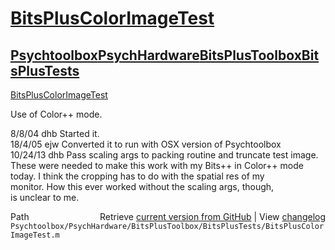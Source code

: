 # [BitsPlusColorImageTest](BitsPlusColorImageTest)
## [Psychtoolbox](Psychtoolbox)[PsychHardware](PsychHardware)[BitsPlusToolbox](BitsPlusToolbox)[BitsPlusTests](BitsPlusTests)

[BitsPlusColorImageTest](BitsPlusColorImageTest)  
  
Use of Color++ mode.  
  
8/8/04    dhb     Started it.  
18/4/05   ejw     Converted it to run with OSX version of Psychtoolbox  
10/24/13  dhb     Pass scaling args to packing routine and truncate test image.  
                  These were needed to make this work with my Bits++ in Color++ mode  
                  today.  I think the cropping has to do with the spatial res of my  
                  monitor.  How this ever worked without the scaling args, though,  
                  is unclear to me.  




<div class="code_header" style="text-align:right;">
  <span style="float:left;">Path&nbsp;&nbsp;</span> <span class="counter">Retrieve <a href=
  "https://raw.github.com/Psychtoolbox-3/Psychtoolbox-3/beta/Psychtoolbox/PsychHardware/BitsPlusToolbox/BitsPlusTests/BitsPlusColorImageTest.m">current version from GitHub</a> | View <a href=
  "https://github.com/Psychtoolbox-3/Psychtoolbox-3/commits/beta/Psychtoolbox/PsychHardware/BitsPlusToolbox/BitsPlusTests/BitsPlusColorImageTest.m">changelog</a></span>
</div>
<div class="code">
  <code>Psychtoolbox/PsychHardware/BitsPlusToolbox/BitsPlusTests/BitsPlusColorImageTest.m</code>
</div>

